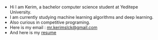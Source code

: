 - Hi I am Kerim, a bachelor computer science student at Yeditepe University.
- I am currently studying machine learning algorithms and deep learning.
- Also curious in competitive programing.
- Here is my email : mr.kerimslck@gmail.com
- And here is my [resume](https://github.com/MrKerim/MrKerim/blob/main/resume.pdf)

<!---
MrKerim/MrKerim is a ✨ special ✨ repository because its `README.md` (this file) appears on your GitHub profile.
You can click the Preview link to take a look at your changes.
--->
